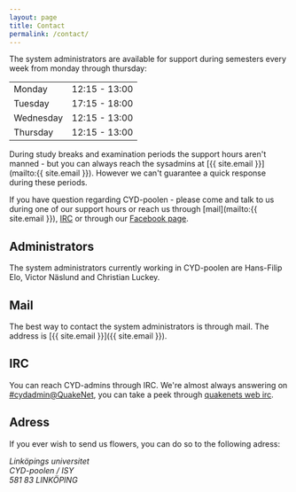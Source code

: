```yaml
---
layout: page
title: Contact
permalink: /contact/
---
```


The system administrators are available for support during semesters every week from monday through thursday:

<table>
	<tr>
		<td> Monday </td>    <td> 12:15 - 13:00 </td>
	</tr>
	<tr>
		<td> Tuesday </td>   <td> 17:15 - 18:00 </td>
	</tr>
	<tr>
		<td> Wednesday </td> <td> 12:15 - 13:00 </td>
	</tr>
	<tr>
		<td> Thursday </td>  <td> 12:15 - 13:00 </td>
	</tr>
</table>

During study breaks and examination periods the support hours aren't manned - but you can always reach the sysadmins at [{{ site.email }}](mailto:{{ site.email }}). However we can't guarantee a quick response during these periods.

If you have question regarding CYD-poolen - please come and talk to us during one of our support hours or reach us through [mail](mailto:{{ site.email }}), [IRC](irc://#cydadmin@irc.quakenet.org) or through our [Facebook page](https://www.facebook.com/CYDpoolen).

## Administrators

The system administrators currently working in CYD-poolen are Hans-Filip Elo, Victor Näslund and Christian Luckey.

## Mail
The best way to contact the system administrators is through mail. The address is [{{ site.email }}]({{ site.email }}).

## IRC
You can reach CYD-admins through IRC. We're almost always answering on [#cydadmin@QuakeNet](irc://se.quakenet.org/#cydadmin), you can take a peek through [quakenets web irc](http://webchat.quakenet.org/?channels=cydadmin).

## Adress
If you ever wish to send us flowers, you can do so to the following adress:

<address>
Linköpings universitet<br>
CYD-poolen / ISY<br>
581 83 LINKÖPING<br>
</address>
